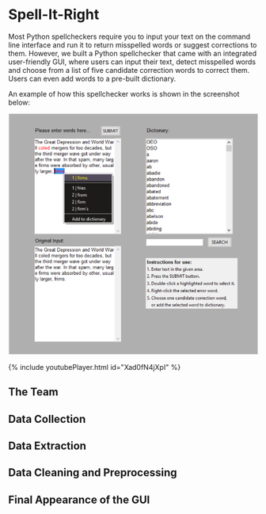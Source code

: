 # Spell-It-Right

Most Python spellcheckers require you to input your text on the command line interface
and run it to return misspelled words or suggest corrections to them. However,
we built a Python spellchecker that came with an integrated user-friendly GUI, where users 
can input their text, detect misspelled words and choose from a list of five candidate
correction words to correct them. Users can even add words to a pre-built dictionary.

An example of how this spellchecker works is shown in the screenshot below:

![](images/gui_final_appearance.png)

{% include youtubePlayer.html id="Xad0fN4jXpI" %}

## The Team

## Data Collection

## Data Extraction

## Data Cleaning and Preprocessing

## Final Appearance of the GUI

